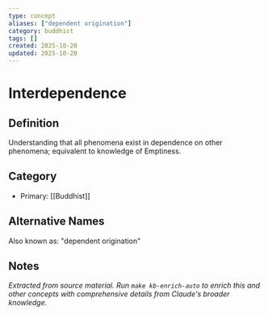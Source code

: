 ```yaml
---
type: concept
aliases: ["dependent origination"]
category: buddhist
tags: []
created: 2025-10-20
updated: 2025-10-20
---
```


# Interdependence

## Definition

Understanding that all phenomena exist in dependence on other phenomena; equivalent to knowledge of Emptiness.

## Category

- Primary: [[Buddhist]]

## Alternative Names

Also known as: "dependent origination"

## Notes

*Extracted from source material. Run `make kb-enrich-auto` to enrich this and other concepts with comprehensive details from Claude's broader knowledge.*
